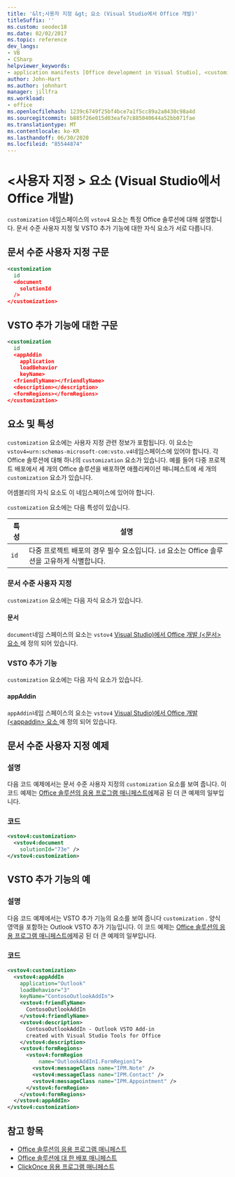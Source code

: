 ```yaml
---
title: '&lt;사용자 지정 &gt; 요소 (Visual Studio에서 Office 개발)'
titleSuffix: ''
ms.custom: seodec18
ms.date: 02/02/2017
ms.topic: reference
dev_langs:
- VB
- CSharp
helpviewer_keywords:
- application manifests [Office development in Visual Studio], <customization> element
author: John-Hart
ms.author: johnhart
manager: jillfra
ms.workload:
- office
ms.openlocfilehash: 1239c6749f25bf4bce7a1f5cc89a2a8430c98a4d
ms.sourcegitcommit: b885f26e015d03eafe7c885040644a52bb071fae
ms.translationtype: MT
ms.contentlocale: ko-KR
ms.lasthandoff: 06/30/2020
ms.locfileid: "85544874"
---
```

# <a name="ltcustomizationgt-element-office-development-in-visual-studio"></a>&lt;사용자 지정 &gt; 요소 (Visual Studio에서 Office 개발)
  `customization` 네임스페이스의 `vstov4` 요소는 특정 Office 솔루션에 대해 설명합니다. 문서 수준 사용자 지정 및 VSTO 추가 기능에 대한 자식 요소가 서로 다릅니다.

## <a name="syntax-for-document-level-customizations"></a>문서 수준 사용자 지정 구문

```xml
<customization
  id
  <document
    solutionId
  />
</customization>
```

## <a name="syntax-for-vsto-add-ins"></a>VSTO 추가 기능에 대한 구문

```xml
<customization
  id
  <appAddin
    application
    loadBehavior
    keyName>
  <friendlyName></friendlyName>
  <description></description>
  <formRegions></formRegions>
</customization>
```

## <a name="elements-and-attributes"></a>요소 및 특성
 `customization` 요소에는 사용자 지정 관련 정보가 포함됩니다. 이 요소는 `vstov4=urn:schemas-microsoft-com:vsto.v4`네임스페이스에 있어야 합니다. 각 Office 솔루션에 대해 하나의 `customization` 요소가 있습니다. 예를 들어 다중 프로젝트 배포에서 세 개의 Office 솔루션을 배포하면 애플리케이션 매니페스트에 세 개의 `customization` 요소가 있습니다.

 어셈블리의 자식 요소도 이 네임스페이스에 있어야 합니다.

 `customization` 요소에는 다음 특성이 있습니다.

|특성|설명|
|---------------|-----------------|
|`id`|다중 프로젝트 배포의 경우 필수 요소입니다. `id` 요소는 Office 솔루션을 고유하게 식별합니다.|

### <a name="document-level-customizations"></a>문서 수준 사용자 지정
 `customization` 요소에는 다음 자식 요소가 있습니다.

#### <a name="document"></a>문서
 `document`네임 스페이스의 요소는 `vstov4` [Visual Studio&#41;에서 Office 개발 &#40;&#60;문서&#62; 요소 ](../vsto/document-element-office-development-in-visual-studio.md)에 정의 되어 있습니다.

### <a name="vsto-add-ins"></a>VSTO 추가 기능
 `customization` 요소에는 다음 자식 요소가 있습니다.

#### <a name="appaddin"></a>appAddin
 `appAddin`네임 스페이스의 요소는 `vstov4` [Visual Studio&#41;에서 Office 개발 &#40;&#60;appaddin&#62; 요소 ](../vsto/appaddin-element-office-development-in-visual-studio.md)에 정의 되어 있습니다.

## <a name="example-of-a-document-level-customization"></a>문서 수준 사용자 지정 예제

### <a name="description"></a>설명
 다음 코드 예제에서는 문서 수준 사용자 지정의 `customization` 요소를 보여 줍니다. 이 코드 예제는 [Office 솔루션의 응용 프로그램 매니페스트에](../vsto/application-manifests-for-office-solutions.md)제공 된 더 큰 예제의 일부입니다.

### <a name="code"></a>코드

```xml
<vstov4:customization>
  <vstov4:document
    solutionId="73e" />
</vstov4:customization>
```

## <a name="example-of-a-vsto-add-in"></a>VSTO 추가 기능의 예

### <a name="description"></a>설명
 다음 코드 예제에서는 VSTO 추가 기능의 요소를 보여 줍니다 `customization` . 양식 영역을 포함하는 Outlook VSTO 추가 기능입니다. 이 코드 예제는 [Office 솔루션의 응용 프로그램 매니페스트에](../vsto/application-manifests-for-office-solutions.md)제공 된 더 큰 예제의 일부입니다.

### <a name="code"></a>코드

```xml
<vstov4:customization>
  <vstov4:appAddIn
    application="Outlook"
    loadBehavior="3"
    keyName="ContosoOutlookAddIn">
    <vstov4:friendlyName>
      ContosoOutlookAddIn
    </vstov4:friendlyName>
    <vstov4:description>
      ContosoOutlookAddIn - Outlook VSTO Add-in
      created with Visual Studio Tools for Office
    </vstov4:description>
    <vstov4:formRegions>
      <vstov4:formRegion
          name="OutlookAddIn1.FormRegion1">
        <vstov4:messageClass name="IPM.Note" />
        <vstov4:messageClass name="IPM.Contact" />
        <vstov4:messageClass name="IPM.Appointment" />
      </vstov4:formRegion>
    </vstov4:formRegions>
  </vstov4:appAddIn>
</vstov4:customization>
```

## <a name="see-also"></a>참고 항목

- [Office 솔루션의 응용 프로그램 매니페스트](../vsto/application-manifests-for-office-solutions.md)
- [Office 솔루션에 대 한 배포 매니페스트](../vsto/deployment-manifests-for-office-solutions.md)
- [ClickOnce 응용 프로그램 매니페스트](../deployment/clickonce-application-manifest.md)